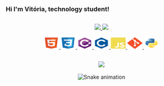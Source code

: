### Hi I'm Vitória, technology student!

##

<div style="display: inline_block"  align="center">
  <a href="https://github.com/vitoriasaturnino">
  <img height="160em" src="https://github-readme-stats.vercel.app/api?username=vitoriasaturnino&show_icons=true&theme=radical&include_all_commits=true&count_private=true"/>
  <img height="160m" src="https://github-readme-stats.vercel.app/api/top-langs/?username=vitoriasaturnino&layout=compact&langs_count=7&theme=radical"/>
</div>
  
<div style="display: inline_block"enter" align="center"><br>
  <img alt= "Vitoria-HTML" height="30" width="40" src="https://raw.githubusercontent.com/devicons/devicon/master/icons/html5/html5-original.svg">
  <img alt= "Vitoria-CSS" height="30" width="40" src="https://raw.githubusercontent.com/devicons/devicon/master/icons/css3/css3-original.svg">
  <img alt= "Vitoria-Csharp" height="30" width="40" src="https://raw.githubusercontent.com/devicons/devicon/master/icons/csharp/csharp-original.svg">
  <img alt= "Vitoria-C" height="30" width="40" src="https://raw.githubusercontent.com/devicons/devicon/master/icons/c/c-plain.svg">
  <img alt= "Vitoria-Js" height="30" width="40" src="https://raw.githubusercontent.com/devicons/devicon/master/icons/javascript/javascript-plain.svg">
  <img alt= "Vitoria-git" height="30" width="40" src="https://raw.githubusercontent.com/devicons/devicon/master/icons/git/git-original.svg">
  <img alt= "Vitoria-Python" height="30" width="40" src="https://raw.githubusercontent.com/devicons/devicon/master/icons/python/python-original.svg">
</div> 

##
  
<div style="display: inline_block" align="center"> 
  <a href="https://www.linkedin.com/in/vit%C3%B3ria-moura-6393391b0/" target="_blank"><img src="https://img.shields.io/badge/-LinkedIn-%230077B5?style=for-the-badge&logo=linkedin&logoColor=white" target="_blank"></a> 
 <!-- <a href = "mailto:contatorvim.saturnino@gmail.com"><img src="https://img.shields.io/badge/-Gmail-%23333?style=for-the-badge&logo=gmail&logoColor=white" target="_blank"></a>
  <a href="https://www.instagram.com/vitoriacmoura_/" target="_blank"><img src="https://img.shields.io/badge/-Instagram-%23E4405F?style=for-the-badge&logo=instagram&logoColor=white" target="_blank"></a>
 -->
  
   ![Snake animation](https://github.com/vitoriasaturnino/vitoriasaturnino/blob/output/github-contribution-grid-snake.svg)
</div>

